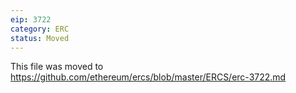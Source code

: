 ```yaml
---
eip: 3722
category: ERC
status: Moved
---
```


This file was moved to https://github.com/ethereum/ercs/blob/master/ERCS/erc-3722.md
